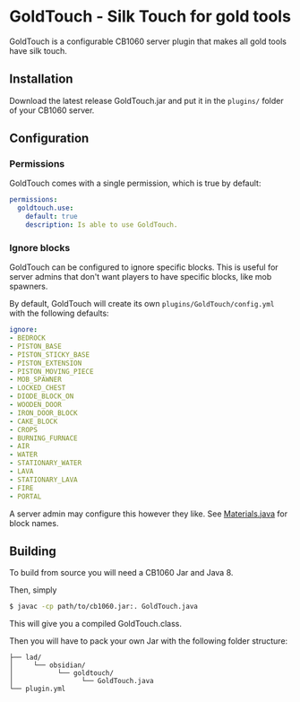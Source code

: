 # GoldTouch - Silk Touch for gold tools

GoldTouch is a configurable CB1060 server plugin that makes all gold tools have silk touch.

## Installation

Download the latest release GoldTouch.jar and put it in the `plugins/` folder of your CB1060 server. 

## Configuration

### Permissions

GoldTouch comes with a single permission, which is true by default:

```yml
permissions:
  goldtouch.use:
    default: true
    description: Is able to use GoldTouch.
```

### Ignore blocks

GoldTouch can be configured to ignore specific blocks. 
This is useful for server admins that don't want players to have specific blocks, like mob spawners.

By default, GoldTouch will create its own `plugins/GoldTouch/config.yml` with the following defaults:

```yml
ignore:
- BEDROCK
- PISTON_BASE
- PISTON_STICKY_BASE
- PISTON_EXTENSION
- PISTON_MOVING_PIECE
- MOB_SPAWNER
- LOCKED_CHEST
- DIODE_BLOCK_ON
- WOODEN_DOOR
- IRON_DOOR_BLOCK
- CAKE_BLOCK
- CROPS
- BURNING_FURNACE
- AIR
- WATER
- STATIONARY_WATER
- LAVA
- STATIONARY_LAVA
- FIRE
- PORTAL
```

A server admin may configure this however they like. See [Materials.java](https://github.com/Bukkit/Bukkit/blob/da29e0aa4dcb08c5c91157c0830851330af8b572/src/main/java/org/bukkit/Material.java#L14) for block names.

## Building

To build from source you will need a CB1060 Jar and Java 8.

Then, simply

```bash
$ javac -cp path/to/cb1060.jar:. GoldTouch.java
```

This will give you a compiled GoldTouch.class.

Then you will have to pack your own Jar with the following folder structure:

```
├── lad/
│     └── obsidian/
│           └── goldtouch/
│                 └── GoldTouch.java
└── plugin.yml
```
